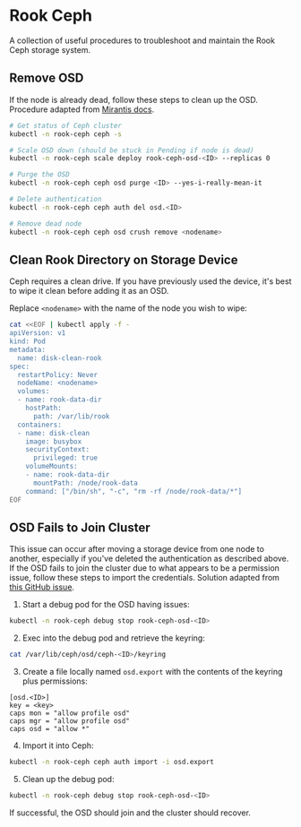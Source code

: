 # Rook Ceph

A collection of useful procedures to troubleshoot and maintain the Rook Ceph storage system.

## Remove OSD

If the node is already dead, follow these steps to clean up the OSD. Procedure adapted from [Mirantis docs](https://docs.mirantis.com/container-cloud/latest/operations-guide/tshoot/tshoot-ceph/ceph-manual-osd-remove.html).

```bash
# Get status of Ceph cluster
kubectl -n rook-ceph ceph -s

# Scale OSD down (should be stuck in Pending if node is dead)
kubectl -n rook-ceph scale deploy rook-ceph-osd-<ID> --replicas 0

# Purge the OSD
kubectl -n rook-ceph ceph osd purge <ID> --yes-i-really-mean-it

# Delete authentication
kubectl -n rook-ceph ceph auth del osd.<ID>

# Remove dead node
kubectl -n rook-ceph ceph osd crush remove <nodename>
```

## Clean Rook Directory on Storage Device

Ceph requires a clean drive. If you have previously used the device, it's best to wipe it clean before adding it as an OSD.

Replace `<nodename>` with the name of the node you wish to wipe:

```bash
cat <<EOF | kubectl apply -f -
apiVersion: v1
kind: Pod
metadata:
  name: disk-clean-rook
spec:
  restartPolicy: Never
  nodeName: <nodename>
  volumes:
  - name: rook-data-dir
    hostPath:
      path: /var/lib/rook
  containers:
  - name: disk-clean
    image: busybox
    securityContext:
      privileged: true
    volumeMounts:
    - name: rook-data-dir
      mountPath: /node/rook-data
    command: ["/bin/sh", "-c", "rm -rf /node/rook-data/*"]
EOF
```

## OSD Fails to Join Cluster

This issue can occur after moving a storage device from one node to another, especially if you've deleted the authentication as described above. If the OSD fails to join the cluster due to what appears to be a permission issue, follow these steps to import the credentials. Solution adapted from [this GitHub issue](https://github.com/rook/rook/issues/4238#issuecomment-664627282).

1. Start a debug pod for the OSD having issues:

```bash
kubectl -n rook-ceph debug stop rook-ceph-osd-<ID>
```

2. Exec into the debug pod and retrieve the keyring:

```bash
cat /var/lib/ceph/osd/ceph-<ID>/keyring
```

3. Create a file locally named `osd.export` with the contents of the keyring plus permissions:

```plaintext
[osd.<ID>]
key = <key>
caps mon = "allow profile osd"
caps mgr = "allow profile osd"
caps osd = "allow *"
```

4. Import it into Ceph:

```bash
kubectl -n rook-ceph ceph auth import -i osd.export
```

5. Clean up the debug pod:

```bash
kubectl -n rook-ceph debug stop rook-ceph-osd-<ID>
```

If successful, the OSD should join and the cluster should recover.
